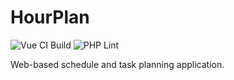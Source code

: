 # HourPlan

![Vue CI Build](https://github.com/nthnn/hourplan/actions/workflows/build.yml/badge.svg) ![PHP Lint](https://github.com/nthnn/hourplan/actions/workflows/php_lint.yml/badge.svg)

Web-based schedule and task planning application.